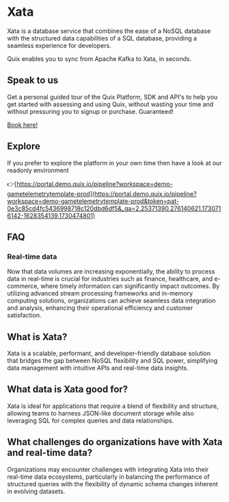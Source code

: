 <!--[tech-name]-->
# Xata

<!--[blurb-about-tech]-->
Xata is a database service that combines the ease of a NoSQL database with the structured data capabilities of a SQL database, providing a seamless experience for developers.

Quix enables you to sync from Apache Kafka <span id="to_or_from">to</span> <span id="techname">Xata</span>, in seconds.

## Speak to us

Get a personal guided tour of the Quix Platform, SDK and API's to help you get started with assessing and using Quix, without wasting your time and without pressuring you to signup or purchase. Guaranteed!

[Book here!](https://share.hsforms.com/1iW0TmZzKQMChk0lxd_tGiw4yjw2?__hstc=175542013.19c333c2ae8002be5fbc6a17a447e442.1730474801833.1730474801833.1730716142494.2&__hssc=175542013.2.1730716142494&__hsfp=3927774151)


## Explore

If you prefer to explore the platform in your own time then have a look at our readonly environment

👉[https://portal.demo.quix.io/pipeline?workspace=demo-gametelemetrytemplate-prod](https://portal.demo.quix.io/pipeline?workspace=demo-gametelemetrytemplate-prod&token=pat-0e3c85cd4fc5436998718c120dbd6df5&_ga=2.25371390.276140621.1730716142-1628354139.1730474801)


## FAQ

### Real-time data

Now that data volumes are increasing exponentially, the ability to process data in real-time is crucial for industries such as finance, healthcare, and e-commerce, where timely information can significantly impact outcomes. By utilizing advanced stream processing frameworks and in-memory computing solutions, organizations can achieve seamless data integration and analysis, enhancing their operational efficiency and customer satisfaction.

## What is <span id="techname">Xata</span>?

<!--[tech-seo-text]-->
Xata is a scalable, performant, and developer-friendly database solution that bridges the gap between NoSQL flexibility and SQL power, simplifying data management with intuitive APIs and real-time data insights.

## What data is <span id="techname">Xata</span> good for?

<!--[tech-data-seo-text]-->
Xata is ideal for applications that require a blend of flexibility and structure, allowing teams to harness JSON-like document storage while also leveraging SQL for complex queries and data relationships.

## What challenges do organizations have with <span id="techname">Xata</span> and real-time data?

<!--[tech-challenges-seo-text]-->
Organizations may encounter challenges with integrating Xata into their real-time data ecosystems, particularly in balancing the performance of structured queries with the flexibility of dynamic schema changes inherent in evolving datasets.
